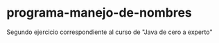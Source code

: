 # programa-manejo-de-nombres
 Segundo ejercicio correspondiente al curso de "Java de cero a experto"
